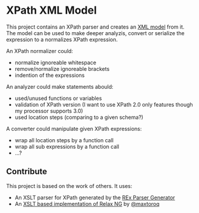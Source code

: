 # XPath XML Model

This project contains an XPath parser and creates an [XML model](src/main/resources/rnc/xpath-model.rnc) from it. The model can be used to make deeper analyzis, convert or serialize the expression to a normalizes XPath expression.

An XPath normalizer could:

* normalize ignoreable whitespace
* remove/normalize ignoreable brackets
* indention of the expressions


An analyzer could make statements abould:

* used/unused functions or variables
* validation of XPath version (I want to use XPath 2.0 only features though my processor supports 3.0)
* used location steps (comparing to a given schema?)

A converter could manipulate given XPath expressions:

* wrap all location steps by a function call
* wrap all sub expressions by a function call
* ...?


## Contribute

This project is based on the work of others. It uses:

* An XSLT parser for XPath generated by the [REx Parser Generator](https://www.bottlecaps.de/rex/) 
* An [XSLT based implementation of Relax NG](https://github.com/maxtoroq/rng.xsl) by [@maxtoroq](https://github.com/maxtoroq)